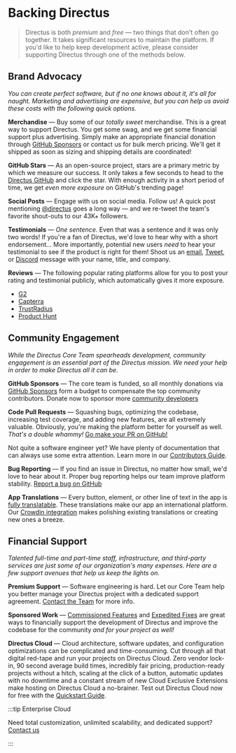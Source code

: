 # Backing Directus

> Directus is both _premium_ and _free_ — two things that don't often go together. It takes significant resources to
> maintain the platform. If you'd like to help keep development active, please consider supporting Directus through one
> of the methods below.

## Brand Advocacy

_You can create perfect software, but if no one knows about it, it's all for naught. Marketing and advertising are
expensive, but you can help us avoid these costs with the following quick options._

**Merchandise** — Buy some of our _totally sweet_ merchandise. This is a great way to support Directus. You get some
swag, and we get some financial support plus advertising. Simply make an appropriate financial donation through
[GitHub Sponsors](https://github.com/sponsors/directus) or contact us for bulk merch pricing. We'll get it shipped as
soon as sizing and shipping details are coordinated!

**GitHub Stars** — As an open-source project, stars are a primary metric by which we measure our success. It only takes
a few seconds to head to the [Directus GitHub](https://github.com/directus/directus) and click the star. With enough
activity in a short period of time, we get _even more exposure_ on GitHub's trending page!

**Social Posts** — Engage with us on social media. Follow us! A quick post mentioning
[@directus](https://twitter.com/directus) goes a long way — and we re-tweet the team's favorite shout-outs to our 43K+
followers.

**Testimonials** — _One sentence._ Even that was a sentence and it was only two words! If you're a fan of Directus, we'd
love to hear why with a short endorsement... More importantly, potential new users _need_ to hear your testimonial to
see if the product is right for them! Shoot us an [email](mailto:info@directus.io),
[Tweet](https://twitter.com/directus), or [Discord](https://directus.chat) message with your name, title, and company.

**Reviews** — The following popular rating platforms allow for you to post your rating and testimonial publicly, which
automatically gives it more exposure.

- [G2](https://www.g2.com/products/directus/reviews)
- [Capterra](https://www.capterra.com/p/156619/Directus/)
- [TrustRadius](https://www.trustradius.com/products/directus/reviews)
- [Product Hunt](https://www.producthunt.com/posts/directus-9)

## Community Engagement

_While the Directus Core Team spearheads development, community engagement is an essential part of the Directus mission.
We need your help in order to make Directus all it can be._

**GitHub Sponsors** — The core team is funded, so all monthly donations via
[GitHub Sponsors](https://github.com/sponsors/directus) form a budget to compensate the top community contributors.
Donate now to sponsor more [community developers](https://github.com/orgs/directus/people)

**Code Pull Requests** — Squashing bugs, optimizing the codebase, increasing test coverage, and adding new features, are
all extremely valuable. Obviously, you're making the platform better for yourself as well. _That's a double whammy!_
[Go make your PR on GitHub!](https://github.com/directus)

Not quite a software engineer yet? We have plenty of documentation that can always use some extra attention. Learn more
in our [Contributors Guide](/contributing/introduction).

<!-- @TODO contributing > docs-guidelines -->

**Bug Reporting** — If you find an issue in Directus, no matter how small, we'd love to hear about it. Proper bug
reporting helps our team improve platform stability.
[Report a bug on GitHub](https://github.com/directus/directus/issues/new)

**App Translations** — Every button, element, or other line of text in the app is
[fully translatable](/contributing/translations/). These translations make our app an international platform. Our
[Crowdin integration](https://locales.directus.io) makes polishing existing translations or creating new ones a breeze.

## Financial Support

_Talented full-time and part-time staff, infrastructure, and third-party services are just some of our organization's
many expenses. Here are a few support avenues that help us keep the lights on._

**Premium Support** — Software engineering is hard. Let our Core Team help you better manage your Directus project with
a dedicated support agreement. [Contact the Team](https://directus.io/contact/) for more info.

**Sponsored Work** — [Commissioned Features](/getting-started/support/#commissioned-features) and
[Expedited Fixes](/getting-started/support/#expedited-fixes) are great ways to financially support the development of
Directus and improve the codebase for the community _and for your project as well!_

**Directus Cloud** — Cloud architecture, software updates, and configuration optimizations can be complicated and
time-consuming. Cut through all that digital red-tape and run your projects on Directus Cloud. Zero vendor lock-in, 90
second average build times, incredibly fair pricing, production-ready projects without a hitch, scaling at the click of
a button, automatic updates with no downtime and a constant stream of new Cloud Exclusive Extensions make hosting on
Directus Cloud a no-brainer. Test out Directus Cloud now for free with the
[Quickstart Guide](/getting-started/quickstart/).

:::tip Enterprise Cloud

Need total customization, unlimited scalability, and dedicated support? [Contact us](https://directus.io/contact/)

:::
